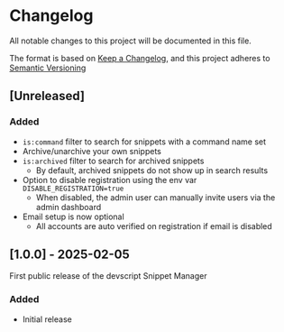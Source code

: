 # Changelog

All notable changes to this project will be documented in this file.

The format is based on [Keep a Changelog](https://keepachangelog.com/), and this project adheres to [Semantic Versioning](https://semver.org/)


## [Unreleased]


### Added

- `is:command` filter to search for snippets with a command name set
- Archive/unarchive your own snippets
- `is:archived` filter to search for archived snippets
    - By default, archived snippets do not show up in search results
- Option to disable registration using the env var `DISABLE_REGISTRATION=true`
    - When disabled, the admin user can manually invite users via the admin dashboard
- Email setup is now optional
    - All accounts are auto verified on registration if email is disabled


## [1.0.0] - 2025-02-05

First public release of the devscript Snippet Manager


### Added

- Initial release
